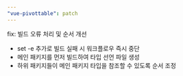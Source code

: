 ```yaml
---
"vue-pivottable": patch
---
```


fix: 빌드 오류 처리 및 순서 개선

- set -e 추가로 빌드 실패 시 워크플로우 즉시 중단
- 메인 패키지를 먼저 빌드하여 타입 선언 파일 생성
- 하위 패키지들이 메인 패키지 타입을 참조할 수 있도록 순서 조정